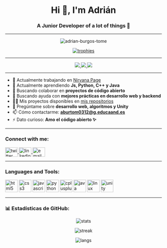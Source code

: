 <!-- Encabezado -->
<h1 align="center">Hi 👋, I'm Adrián</h1>
<h3 align="center">A Junior Developer of a lot of things 🚀</h3>

---

<!-- Contador de visitas y trofeos -->
<p align="center">
  <img src="https://komarev.com/ghpvc/?username=adrian-burgos-tome&label=Profile%20views&color=0e75b6&style=flat" alt="adrian-burgos-tome" />
</p>

<p align="center">
  <a href="https://github.com/ryo-ma/github-profile-trophy">
    <img src="https://github-profile-trophy.vercel.app/?username=adrian-burgos-tome&theme=onedark&no-frame=true&row=1&column=6" alt="trophies" />
  </a>
</p>

---

<!-- Badges de redes sociales -->
<p align="center">
  <a href="https://twitter.com/" target="blank">
    <img src="https://img.shields.io/badge/Twitter-1DA1F2?style=for-the-badge&logo=twitter&logoColor=white"/>
  </a>
  <a href="https://linkedin.com/in/" target="blank">
    <img src="https://img.shields.io/badge/LinkedIn-0A66C2?style=for-the-badge&logo=linkedin&logoColor=white"/>
  </a>
  <a href="mailto:aburtom0312@g.educaand.es" target="blank">
    <img src="https://img.shields.io/badge/Email-D14836?style=for-the-badge&logo=gmail&logoColor=white"/>
  </a>
</p>

---

<!-- Lista con íconos -->
- 🔭 Actualmente trabajando en [Nirvana Page](https://github.com/adrian-burgos-tome/Nirvana-Page) 
- 🌱 Actualmente aprendiendo **Js, Python, C++ y Java**  
- 👯 Buscando colaborar en **proyectos de código abierto**  
- 🤝 Buscando ayuda con **mejores prácticas en desarrollo web y backend**  
- 👨‍💻 Mis proyectos disponibles en [mis repositorios](https://github.com/adrian-burgos-tome?tab=repositories)  
- 💬 Pregúntame sobre **desarrollo web, algoritmos y Unity**  
- 📫 Cómo contactarme: **aburtom0312@g.educaand.es**  
- ⚡ Dato curioso: **Amo el código abierto ✨**  

---

<!-- Conectar conmigo -->
<h3 align="left">Connect with me:</h3>
<p align="left">
  <a href="https://twitter.com/" target="blank">
    <img align="center" src="https://cdn.jsdelivr.net/gh/devicons/devicon/icons/twitter/twitter-original.svg" alt="twitter" height="30" width="40"/>
  </a>
  <a href="https://linkedin.com/in/" target="blank">
    <img align="center" src="https://cdn.jsdelivr.net/gh/devicons/devicon/icons/linkedin/linkedin-original.svg" alt="linkedin" height="30" width="40"/>
  </a>
  <a href="mailto:aburtom0312@g.educaand.es" target="blank">
    <img align="center" src="https://cdn.jsdelivr.net/gh/devicons/devicon/icons/google/google-original.svg" alt="email" height="30" width="40"/>
  </a>
</p>

---

<!-- Lenguajes y herramientas -->
<h3 align="left">Languages and Tools:</h3>
<p align="left"> 
  <img src="https://cdn.jsdelivr.net/gh/devicons/devicon/icons/html5/html5-original.svg" alt="html5" width="40" height="40"/> 
  <img src="https://cdn.jsdelivr.net/gh/devicons/devicon/icons/css3/css3-original.svg" alt="css3" width="40" height="40"/> 
  <img src="https://cdn.jsdelivr.net/gh/devicons/devicon/icons/javascript/javascript-original.svg" alt="javascript" width="40" height="40"/>
  <img src="https://cdn.jsdelivr.net/gh/devicons/devicon/icons/python/python-original.svg" alt="python" width="40" height="40"/> 
  <img src="https://cdn.jsdelivr.net/gh/devicons/devicon/icons/cplusplus/cplusplus-original.svg" alt="cplusplus" width="40" height="40"/> 
  <img src="https://cdn.jsdelivr.net/gh/devicons/devicon/icons/java/java-original.svg" alt="java" width="40" height="40"/> 
  <img src="https://cdn.jsdelivr.net/gh/devicons/devicon/icons/linux/linux-original.svg" alt="linux" width="40" height="40"/>
  <img src="https://cdn.jsdelivr.net/gh/devicons/devicon/icons/unity/unity-original.svg" alt="unity" width="40" height="40"/> 
</p>

---

<!-- Estadísticas -->
<h3 align="left">📊 Estadísticas de GitHub:</h3>
<p align="center">
  <img src="https://github-readme-stats.vercel.app/api?username=adrian-burgos-tome&show_icons=true&theme=tokyonight&locale=es" alt="stats"/>
</p>

<p align="center">
  <img src="https://github-readme-streak-stats.herokuapp.com/?user=adrian-burgos-tome&theme=tokyonight&locale=es" alt="streak"/>
</p>

<p align="center">
  <img src="https://github-readme-stats.vercel.app/api/top-langs/?username=adrian-burgos-tome&layout=compact&theme=tokyonight&locale=es" alt="langs"/>
</p>

